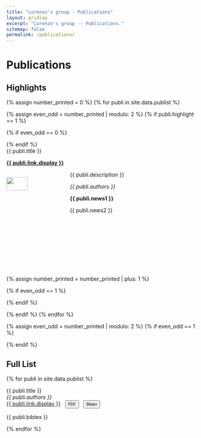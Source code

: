 ```yaml
---
title: "Lorenzo's group - Publications"
layout: gridlay
excerpt: "Lorenzo's group -- Publications."
sitemap: false
permalink: /publications/
---
```



# Publications

## Highlights

<!--(For a full list see [below](#full-list)) or go to [Google Scholar](https://scholar.google.ch/citations?user=TqxYWZsAAAAJ), [ResearcherID](https://www.researcherid.com/rid/D-7763-2012)) -->

{% assign number_printed = 0 %}
{% for publi in site.data.publist %}

{% assign even_odd = number_printed | modulo: 2 %}
{% if publi.highlight == 1 %}

{% if even_odd == 0 %}
<div class="row">
{% endif %}

<div class="col-sm-6 clearfix">
 <div class="well" style="height:320px;">
  <pubtit>{{ publi.title }}</pubtit>
  <p><strong><a href="{{ publi.link.url }}">{{ publi.link.display }}</a></strong></p>
  <img src="{{ site.url }}{{ site.baseurl }}/images/pubpic/{{ publi.image }}" class="img-responsive" width="33%" style="float: left; margin-top: 15px; margin-bottom: 25px" />
  <p>{{ publi.description }}</p>
  <p><em>{{ publi.authors }}</em></p>
  <p class="text-danger"><strong> {{ publi.news1 }}</strong></p>
  <p> {{ publi.news2 }}</p>
 </div>
</div>

{% assign number_printed = number_printed | plus: 1 %}

{% if even_odd == 1 %}
</div>
{% endif %}

{% endif %}
{% endfor %}

{% assign even_odd = number_printed | modulo: 2 %}
{% if even_odd == 1 %}
</div>
{% endif %}

<!-- <p> &nbsp; </p> -->

## Full List

{% for publi in site.data.publist %}

  {{ publi.title }} <br />
  <em>{{ publi.authors }} </em><br /><a href="{{ publi.link.url }}">{{ publi.link.display }}</a>
<button type="button" class="btn btn-success" onclick="location.href = '{{ publi.pdf }}';" style="padding: 3px 6px 3px;margin-left:8px;font-size: 10px;">
  PDF
</button>
<button type="button" class="btn btn-primary" data-toggle="modal" data-target="#{{ publi.bibid }}" style="padding: 3px 6px 3px;margin-left:8px;font-size: 10px;">
  Bibtex
</button>
<div class="modal fade" id="{{ publi.bibid }}" tabindex="-1" role="dialog" aria-labelledby="exampleModalLabel" aria-hidden="true">
  <div class="modal-dialog" role="document"><p>{{ publi.bibtex }}</p></div>
</div>

{% endfor %}

